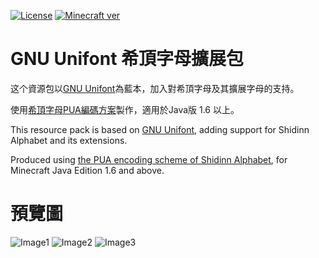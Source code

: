 [![License](https://img.shields.io/static/v1?label=License&message=GNU%20GPL%20v2.0&color=db2331&style=flat-square&logo=gnu)](https://www.gnu.org/licenses/gpl-2.0.html)
[![Minecraft ver](https://img.shields.io/static/v1?label=Minecraft%20version&message=1.6.0+%2B&color=db2331&style=flat-square&logo=)](https://minecraft.net)

# GNU Unifont 希頂字母擴展包
这个資源包以[GNU Unifont](https://zh.wikipedia.org/wiki/GNU_Unifont)為藍本，加入對希頂字母及其擴展字母的支持。

使用[希頂字母PUA編碼方案](https://wiki.xdi8.top/wiki/%E5%B8%8C%E9%A1%B6%E5%AD%97%E6%AF%8DPUA%E7%BC%96%E7%A0%81)製作，適用於Java版 1.6 以上。

This resource pack is based on [GNU Unifont](https://en.wikipedia.org/wiki/GNU_Unifont), adding support for Shidinn Alphabet and its extensions.

Produced using [the PUA encoding scheme of Shidinn Alphabet](https://wiki.xdi8.top/wiki/%E5%B8%8C%E9%A1%B6%E5%AD%97%E6%AF%8DPUA%E7%BC%96%E7%A0%81), for Minecraft Java Edition 1.6 and above.

# 預覽圖
![Image1](https://user-images.githubusercontent.com/61273857/210489284-0726b15a-a6bb-44a4-9c34-cb25149cc9a3.png)
![Image2](https://user-images.githubusercontent.com/61273857/210489296-c25b996c-6b73-4f3c-8a67-11c1eb5f59f9.png)
![Image3](https://user-images.githubusercontent.com/61273857/210489301-283ea409-b6fa-4fbc-a64d-50cc1f23ba84.png)
